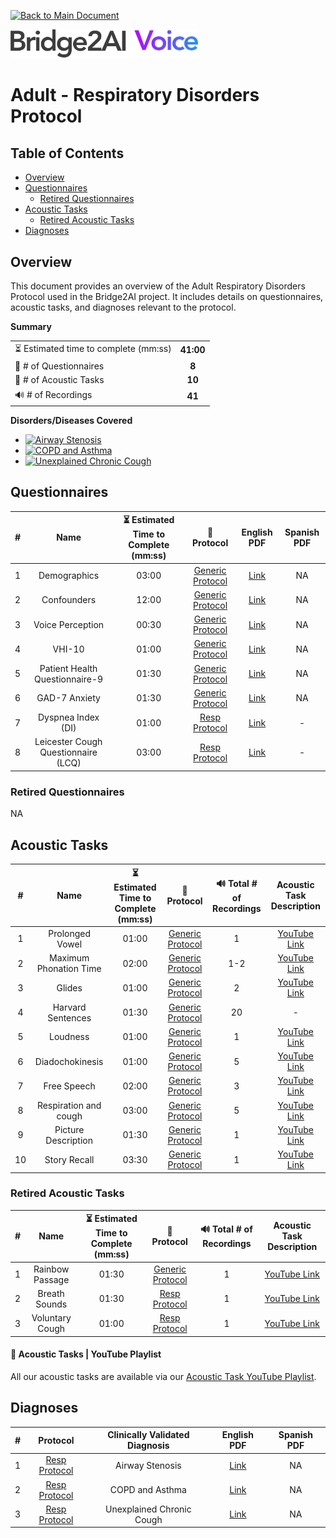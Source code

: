 [![Back to Main Document](https://img.shields.io/badge/back%20to%20main%20document-8A2BE2)](../../README.md)

<img src="../../images/B2AI%20Logo.png" alt="Bridge2AI Voice Logo" width="300"/>

# Adult - Respiratory Disorders Protocol

## Table of Contents

- [Overview](#overview)
- [Questionnaires](#questionnaires)
    - [Retired Questionnaires](#retired-questionnaires)
- [Acoustic Tasks](#acoustic-tasks)
    - [Retired Acoustic Tasks](#retired-acoustic-tasks)
- [Diagnoses](#diagnoses)

## Overview

This document provides an overview of the Adult Respiratory Disorders Protocol used in the Bridge2AI project. It includes details on questionnaires, acoustic tasks, and diagnoses relevant to the protocol.

**Summary**

| | |
| :--- | :---: |
| ⏳ Estimated time to complete (mm:ss) | **41:00** |
| 📕 # of Questionnaires | **8** |
| 🎤 # of Acoustic Tasks | **10** |
| 🔊 # of Recordings | **41** |

**Disorders/Diseases Covered**
- [![Airway Stenosis](https://img.shields.io/badge/Airway%20Stenosis-8A2BE2)](../../data/en-us/Diagnosis%20-%20PDFs/Resp/D%20-%20Resp%20-%20Airway%20Stenosis.pdf)
- [![COPD and Asthma](https://img.shields.io/badge/COPD%20and%20Asthma-8A2BE2)](../../data/en-us/Diagnosis%20-%20PDFs/Resp/D%20-%20Resp%20-%20COPD%20And%20Asthma.pdf)
- [![Unexplained Chronic Cough](https://img.shields.io/badge/Unexplained%20Chronic%20Cough-8A2BE2)](../../data/en-us/Diagnosis%20-%20PDFs/Resp/D%20-%20Resp%20-%20Unexplained%20Chronic%20Cough.pdf)

## Questionnaires

| # | Name | ⏳ Estimated Time to Complete (mm:ss) | 📓 Protocol | English PDF | Spanish PDF |
| :---: | :---: | :---: | :---: | :---: | :---: |
| 1 | Demographics | 03:00 |[Generic Protocol](Generic%20Protocol%20(Controls).md) | [Link](../../data/en-us/Questionnaire%20-%20PDFs/Generic/Q%20-%20Generic%20-%20Demographics.pdf) | NA |
| 2 | Confounders | 12:00 | [Generic Protocol](Generic%20Protocol%20(Controls).md) | [Link](../../data/en-us/Questionnaire%20-%20PDFs/Generic/Q%20-%20Generic%20-%20Confounders.pdf) | NA |
| 3 | Voice Perception | 00:30 | [Generic Protocol](Generic%20Protocol%20(Controls).md) | [Link](../../data/en-us/Questionnaire%20-%20PDFs/Generic/Q%20-%20Generic%20-%20Voice%20Perception.pdf) | NA |
| 4 | VHI-10 | 01:00 | [Generic Protocol](Generic%20Protocol%20(Controls).md) | [Link](../../data/en-us/Questionnaire%20-%20PDFs/Generic/Q%20-%20Generic%20-%20VHI-10.pdf) | NA |
| 5 | Patient Health Questionnaire-9 | 01:30 | [Generic Protocol](Generic%20Protocol%20(Controls).md) | [Link](../../data/en-us/Questionnaire%20-%20PDFs/Generic/Q%20-%20Generic%20-%20PHQ-9.pdf) | NA |
| 6 | GAD-7 Anxiety | 01:30 | [Generic Protocol](Generic%20Protocol%20(Controls).md) | [Link](../../data/en-us/Questionnaire%20-%20PDFs/Generic/Q%20-%20Generic%20-%20GAD-7%20Anxiety.pdf) | NA |
| 7 | Dyspnea Index (DI) | 01:00 | [Resp Protocol](Adult%20Respiratory%20Disorders%20Protocol.md) | [Link](../../data/en-us/Questionnaire%20-%20PDFs/Resp/Q%20-%20Resp%20-%20Dyspnea%20Index%20(DI).pdf) | - |
| 8 | Leicester Cough Questionnaire (LCQ) | 03:00 | [Resp Protocol](Adult%20Respiratory%20Disorders%20Protocol.md) | [Link](../../data/en-us/Questionnaire%20-%20PDFs/Resp/Q%20-%20Resp%20-%20Leicester%20Cough%20Questionnaire%20(LCQ).pdf) | - |

### Retired Questionnaires

NA

## Acoustic Tasks

| # | Name | ⏳ Estimated Time to Complete (mm:ss) | 📓 Protocol | 🔊 Total # of Recordings | Acoustic Task Description |
| :---: | :---: | :---: | :---: | :---: | :---: |
| 1 | Prolonged Vowel | 01:00 | [Generic Protocol](Generic%20Protocol%20(Controls).md) | 1 | [YouTube Link](https://www.youtube.com/watch?v=ZanjPvWkB3M) |
| 2 | Maximum Phonation Time | 02:00 | [Generic Protocol](Generic%20Protocol%20(Controls).md) | 1-2 | [YouTube Link](https://www.youtube.com/watch?v=1limRFPAtPE) |
| 3 | Glides | 01:00 | [Generic Protocol](Generic%20Protocol%20(Controls).md) | 2 | [YouTube Link](https://www.youtube.com/watch?v=xKBYdkwEOvU)|
| 4 | Harvard Sentences | 01:30 | [Generic Protocol](Generic%20Protocol%20(Controls).md) | 20 | - |
| 5 | Loudness | 01:00 | [Generic Protocol](Generic%20Protocol%20(Controls).md) | 1 | [YouTube Link](https://www.youtube.com/watch?v=5ssCSqZPb7Y) |
| 6 | Diadochokinesis | 01:00 | [Generic Protocol](Generic%20Protocol%20(Controls).md) | 5 | [YouTube Link](https://www.youtube.com/watch?v=RlY5KMXtZ4o) |
| 7 | Free Speech | 02:00 | [Generic Protocol](Generic%20Protocol%20(Controls).md) | 3 | [YouTube Link](https://www.youtube.com/watch?v=FqK0WeGCAzg) |
| 8 | Respiration and cough | 03:00 | [Generic Protocol](Generic%20Protocol%20(Controls).md) | 5 | [YouTube Link](https://www.youtube.com/watch?v=Yb4bMj18Iqg) |
| 9 | Picture Description | 01:30 | [Generic Protocol](Generic%20Protocol%20(Controls).md) | 1 | [YouTube Link](https://www.youtube.com/watch?v=abjWJEN6jf8) |
| 10 | Story Recall | 03:30 | [Generic Protocol](Generic%20Protocol%20(Controls).md) | 1 | [YouTube Link](https://www.youtube.com/watch?v=cfkU-N5tWe4) |

### Retired Acoustic Tasks

| # | Name | ⏳ Estimated Time to Complete (mm:ss) | 📓 Protocol | 🔊 Total # of Recordings | Acoustic Task Description |
| :---: | :---: | :---: | :---: | :---: | :---: |
| 1 | Rainbow Passage | 01:30 | [Generic Protocol](Generic%20Protocol%20(Controls).md) | 1 | [YouTube Link](https://www.youtube.com/watch?v=Syq_ryCNQKQ) |
| 2 | Breath Sounds | 01:30 | [Resp Protocol](Adult%20Respiratory%20Disorders%20Protocol.md) | 1 | [YouTube Link](https://www.youtube.com/watch?v=2rLMfMjS_R0) |
| 3 | Voluntary Cough | 01:00 | [Resp Protocol](Adult%20Respiratory%20Disorders%20Protocol.md) | 1 | [YouTube Link](https://www.youtube.com/watch?v=i7BhlwNMk28) |

#### 🎤 Acoustic Tasks | YouTube Playlist

All our acoustic tasks are available via our [Acoustic Task YouTube Playlist](https://youtube.com/playlist?list=PL72MPaFiuoRY66W7QsZ1_IeBwNosOzeap&si=9nr51lsmEYUncRMN).

## Diagnoses

| # | Protocol | Clinically Validated Diagnosis | English PDF | Spanish PDF |
| :---: | :---: | :---: | :---: | :---: |
| 1 | [Resp Protocol](Adult%20Respiratory%20Disorders%20Protocol.md) | Airway Stenosis | [Link](../../data/en-us/Diagnosis%20-%20PDFs/Resp/D%20-%20Resp%20-%20Airway%20Stenosis.pdf) | NA |
| 2 | [Resp Protocol](Adult%20Respiratory%20Disorders%20Protocol.md) | COPD and Asthma | [Link](../../data/en-us/Diagnosis%20-%20PDFs/Resp/D%20-%20Resp%20-%20COPD%20And%20Asthma.pdf) | NA |
| 3 | [Resp Protocol](Adult%20Respiratory%20Disorders%20Protocol.md) | Unexplained Chronic Cough | [Link](../../data/en-us/Diagnosis%20-%20PDFs/Resp/D%20-%20Resp%20-%20Unexplained%20Chronic%20Cough.pdf) | NA |
